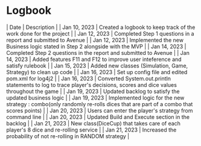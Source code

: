 # Logbook
| Date | Description  |
| Jan 10, 2023 | Created a logbook to keep track of the work done for the project |
| Jan 12, 2023 | Completed Step 1 questions in a report and submitted to Avenue |
| Jan 12, 2023 | Implemented the new Business logic stated in Step 2 alongside with the MVP |
| Jan 14, 2023 | Completed Step 2 questions in the report and submitted to Avenue |
| Jan 14, 2023 | Added features F11 and F12 to improve user inteference and satisfy rulebook |
| Jan 15, 2023 | Added new classes (Simulation, Game, Strategy) to clean up code |
| Jan 16, 2023 | Set up config file and edited pom.xml for log4j2 |
| Jan 16, 2023 | Converted System.out.println statements to log to trace player's decisions, scores and dice values throughout the game |
| Jan 19, 2023 | Updated backlog to satisfy the updated business logic |
| Jan 19, 2023 | Implemented logic for the new strategy : combo(only randomly re-rolls dices that are part of a combo that scores points) |
| Jan 20, 2023 | Users can enter the player's strategy from command line |
| Jan 20, 2023 | Updated Build and Execute section in the backlog |
| Jan 21, 2023 | New class(DiceCup) that takes care of each player's 8 dice and re-rolling service |
| Jan 21, 2023 | Increased the probability of not re-rolling in RANDOM strategy |